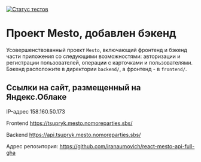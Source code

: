 [![Статус тестов](../../actions/workflows/tests.yml/badge.svg)](../../actions/workflows/tests.yml)

# Проект Mesto, добавлен бэкенд
Усовершенствованный проект `Mesto`, включающий фронтенд и бэкенд части приложения со следующими возможностями: авторизации и регистрации пользователей, операции с карточками и пользователями. Бэкенд расположите в директории `backend/`, а фронтенд - в `frontend/`.

## Ссылки на сайт, размещенный на Яндекс.Облаке

IP-адрес 158.160.50.173

Frontend https://tsupryk.mesto.nomoreparties.sbs/

Backend https://api.tsupryk.mesto.nomoreparties.sbs/

Адрес репозитория: https://github.com/iranaumovich/react-mesto-api-full-gha
